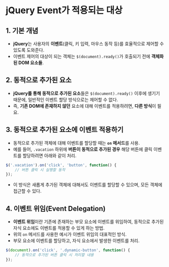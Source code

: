 # jQuery Event가 적용되는 대상

## 1. 기본 개념
- **jQuery**는 사용자의 **이벤트**(클릭, 키 입력, 마우스 동작 등)를 효율적으로 제어할 수 있도록 도와준다.
- 이벤트 제어의 대상이 되는 객체는 `$(document).ready()`가 호출되기 전에 **객체화된 DOM 요소들**.

## 2. 동적으로 추가된 요소
- **jQuery를 통해 동적으로 추가된 요소**들은 `$(document).ready()` 이후에 생기기 때문에, 일반적인 이벤트 할당 방식으로는 제어할 수 없다.
- 즉, **기존 DOM에 존재하지 않던** 요소에 대해 이벤트를 적용하려면, **다른 방식**이 필요.

## 3. 동적으로 추가된 요소에 이벤트 적용하기
- 동적으로 추가된 객체에 대해 이벤트를 할당할 때는 **`on` 메서드**를 사용.
- 예를 들어, `.vacation` 하위에 **버튼이 동적으로 추가된 경우** 해당 버튼에 클릭 이벤트를 할당하려면 아래와 같이 처리.

```javascript
$('.vacation').on('click', 'button', function() {
    // 버튼 클릭 시 실행할 동작
});
```

- 이 방식은 새롭게 추가된 객체에 대해서도 이벤트를 할당할 수 있으며, 모든 객체에 접근할 수 있다.

## 4. 이벤트 위임(Event Delegation)
- **이벤트 위임**이란 기존에 존재하는 부모 요소에 이벤트를 위임하여, 동적으로 추가된 자식 요소에도 이벤트를 적용할 수 있게 하는 방법.
- 위의 `on` 메서드를 사용한 예시가 이벤트 위임의 대표적인 방식.
- 부모 요소에 이벤트를 할당하고, 자식 요소에서 발생한 이벤트를 처리.

```javascript
$(document).on('click', '.dynamic-button', function() {
    // 동적으로 추가된 버튼 클릭 시 처리할 내용
});
```

